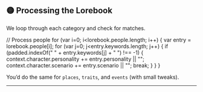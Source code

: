 ## 🟡 Processing the Lorebook

We loop through each category and check for matches.

// Process people
for (var i=0; i\<lorebook.people.length; i++) {
var entry = lorebook.people\[i];
for (var j=0; j\<entry.keywords.length; j++) {
if (padded.indexOf(" " + entry.keywords\[j] + " ") !== -1) {
context.character.personality += entry.personality || "";
context.character.scenario    += entry.scenario || "";
break;
}
}
}

You’d do the same for `places`, `traits`, and `events` (with small tweaks).

---
